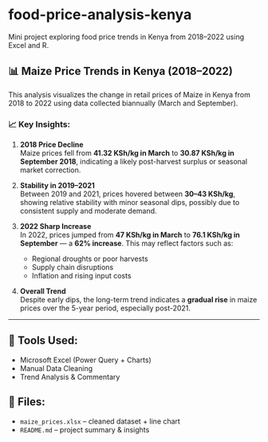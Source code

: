 # food-price-analysis-kenya
Mini project exploring food price trends in Kenya from 2018–2022 using Excel and R.
## 📊 Maize Price Trends in Kenya (2018–2022)

This analysis visualizes the change in retail prices of Maize in Kenya from 2018 to 2022 using data collected biannually (March and September).

### 📈 Key Insights:

1. **2018 Price Decline**  
   Maize prices fell from **41.32 KSh/kg in March** to **30.87 KSh/kg in September 2018**, indicating a likely post-harvest surplus or seasonal market correction.

2. **Stability in 2019–2021**  
   Between 2019 and 2021, prices hovered between **30–43 KSh/kg**, showing relative stability with minor seasonal dips, possibly due to consistent supply and moderate demand.

3. **2022 Sharp Increase**  
   In 2022, prices jumped from **47 KSh/kg in March** to **76.1 KSh/kg in September** — a **62% increase**. This may reflect factors such as:
   - Regional droughts or poor harvests
   - Supply chain disruptions
   - Inflation and rising input costs

4. **Overall Trend**  
   Despite early dips, the long-term trend indicates a **gradual rise** in maize prices over the 5-year period, especially post-2021.

---

## 📁 Tools Used:
- Microsoft Excel (Power Query + Charts)
- Manual Data Cleaning
- Trend Analysis & Commentary

## 📂 Files:
- `maize_prices.xlsx` – cleaned dataset + line chart
- `README.md` – project summary & insights
